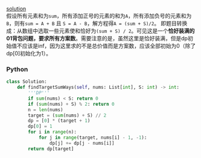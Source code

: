 
[solution](https://zhuanlan.zhihu.com/p/93857890)  
假设所有元素和为`sum`，所有添加正号的元素的和为`A`，所有添加负号的元素和为`B`，则有`sum = A + B` 且 `S = A - B`，解方程得`A = (sum + S)/2`。
即题目转换成：从数组中选取一些元素使和恰好为`(sum + S) / 2`。可见这是一个**恰好装满的01背包问题，要求所有方案数**。需要注意的是，虽然这里是恰好装满，但是dp初始值不应该是inf，因为这里求的不是总价值而是方案数，应该全部初始为0（除了dp[0]初始化为1）。

### Python
```python
class Solution:
    def findTargetSumWays(self, nums: List[int], S: int) -> int:
        '''DP'''
        if sum(nums) < S: return 0
        if (sum(nums) + S) % 2: return 0
        n = len(nums)
        target = (sum(nums) + S) // 2
        dp = [0] * (target + 1)
        dp[0] = 1
        for i in range(n):
            for j in range(target, nums[i] - 1, -1):
                dp[j] += dp[j - nums[i]]        
        return dp[target]
```

